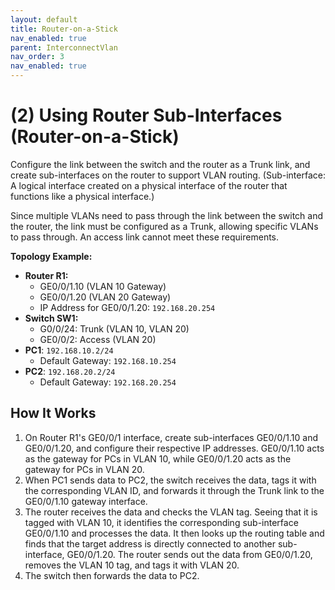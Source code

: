 ```yaml
---
layout: default
title: Router-on-a-Stick
nav_enabled: true
parent: InterconnectVlan
nav_order: 3
nav_enabled: true
---
```


# (2) Using Router Sub-Interfaces (Router-on-a-Stick)

Configure the link between the switch and the router as a Trunk link, and create sub-interfaces on the router to support VLAN routing. (Sub-interface: A logical interface created on a physical interface of the router that functions like a physical interface.)

Since multiple VLANs need to pass through the link between the switch and the router, the link must be configured as a Trunk, allowing specific VLANs to pass through. An access link cannot meet these requirements.

**Topology Example:**

- **Router R1:**
  - GE0/0/1.10 (VLAN 10 Gateway)
  - GE0/0/1.20 (VLAN 20 Gateway)
  - IP Address for GE0/0/1.20: `192.168.20.254`
- **Switch SW1:**
  - G0/0/24: Trunk (VLAN 10, VLAN 20)
  - GE0/0/2: Access (VLAN 20)
- **PC1**: `192.168.10.2/24`
  - Default Gateway: `192.168.10.254`
- **PC2**: `192.168.20.2/24`
  - Default Gateway: `192.168.20.254`

## How It Works

1. On Router R1's GE0/0/1 interface, create sub-interfaces GE0/0/1.10 and GE0/0/1.20, and configure their respective IP addresses. GE0/0/1.10 acts as the gateway for PCs in VLAN 10, while GE0/0/1.20 acts as the gateway for PCs in VLAN 20.
2. When PC1 sends data to PC2, the switch receives the data, tags it with the corresponding VLAN ID, and forwards it through the Trunk link to the GE0/0/1.10 gateway interface.
3. The router receives the data and checks the VLAN tag. Seeing that it is tagged with VLAN 10, it identifies the corresponding sub-interface GE0/0/1.10 and processes the data. It then looks up the routing table and finds that the target address is directly connected to another sub-interface, GE0/0/1.20. The router sends out the data from GE0/0/1.20, removes the VLAN 10 tag, and tags it with VLAN 20.
4. The switch then forwards the data to PC2.
